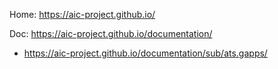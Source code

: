 Home: https://aic-project.github.io/

Doc: https://aic-project.github.io/documentation/
- https://aic-project.github.io/documentation/sub/ats.gapps/
